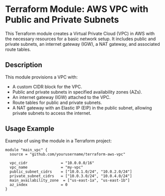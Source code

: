 # Terraform Module: AWS VPC with Public and Private Subnets

This Terraform module creates a
Virtual Private Cloud (VPC) in AWS with the necessary resources for a basic network setup.
It includes public and private subnets, an internet gateway (IGW), a NAT gateway, and associated route tables.

## Description

This module provisions a VPC with:

- A custom CIDR block for the VPC.
- Public and private subnets in specified availability zones (AZs).
- An internet gateway (IGW) attached to the VPC.
- Route tables for public and private subnets.
- A NAT gateway with an Elastic IP (EIP) in the public subnet, allowing private subnets to access the internet.

## Usage Example

Example of using the module in a Terraform project:

```hcl
module "main_vpc" {
  source = "github.com/yourusername/terraform-aws-vpc"

  vpc_cidr               = "10.0.0.0/16"
  vpc_name               = "my-vpc"
  public_subnet_cidrs    = ["10.0.1.0/24", "10.0.2.0/24"]
  private_subnet_cidrs   = ["10.0.3.0/24", "10.0.4.0/24"]
  main_availability_zone  = ["us-east-1a", "us-east-1b"]
  az_index               = 0
}

